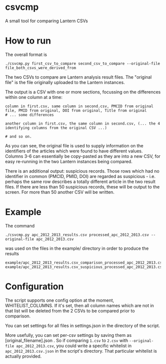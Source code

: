 # csvcmp
A small tool for comparing Lantern CSVs

# How to run

The overall format is

    ./csvcmp.py first_csv_to_compare second_csv_to_compare --original-file file_both_csvs_were_derived_from

The two CSVs to compare are Lantern analysis result files. The "original file" is the file originally uploaded to the Lantern instances.

The output is a CSV with one or more sections, focussing on the differences within one column at a time:

    column in first.csv, same column in second.csv, PMCID from original file, PMID from original, DOI from original, Title from original
    # ... some differences

    another column in first.csv, the same column in second.csv, (... the 4 identifying columns from the original CSV ...)

    # and so on.

As you can see, the original file is used to supply information on the identifiers of the articles which were found to have different values. Columns 3-6 can essentially be copy-pasted as they are into a new CSV, for easy re-running in the two Lantern instances being compared.

There is an additional output: suspicious records. Those rows which had no identifier in common (PMCID, PMID, DOI) are regarded as suspicious - i.e. perhaps the same row describes a totally different article in the two result files. If there are less than 50 suspicious records, these will be output to the screen. For more than 50 another CSV will be written.

# Example

The command

    ./csvcmp.py apc_2012_2013_results.csv processed_apc_2012_2013.csv --original-file apc_2012_2013.csv

was used on the files in the example/ directory in order to produce the results

    example/apc_2012_2013_results.csv_comparison_processed_apc_2012_2013.csv.csv
    example/apc_2012_2013_results.csv_suspicious_processed_apc_2012_2013.csv.csv

# Configuration

The script supports one config option at the moment, WHITELIST_COLUMNS. If it's set, then all column names which are not in that list will be deleted from the 2 CSVs to be compared prior to comparison.

You can set settings for all files in settings.json in the directory of the script.

More usefully, you can set per-csv settings by saving them as [original_filename].json . So if comparing `1.csv` to `2.csv` with `--original-file apc_2012_2013.csv`, you could write a specific whitelist in `apc_2012_2013.csv.json` in the script's directory. That particular whitelist is actually provided.